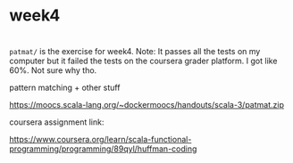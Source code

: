 # week4
#

`patmat/` is the exercise for week4. 
Note: It passes all the tests on my computer but it failed
the tests on the coursera grader platform. I got like 60%. 
Not sure why tho.

pattern matching + other stuff

<https://moocs.scala-lang.org/~dockermoocs/handouts/scala-3/patmat.zip>

coursera assignment link:

<https://www.coursera.org/learn/scala-functional-programming/programming/89qyl/huffman-coding>

